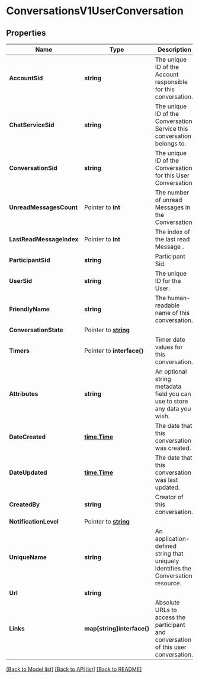 # ConversationsV1UserConversation

## Properties

Name | Type | Description | Notes
------------ | ------------- | ------------- | -------------
**AccountSid** | **string** | The unique ID of the Account responsible for this conversation. |[optional] 
**ChatServiceSid** | **string** | The unique ID of the Conversation Service this conversation belongs to. |[optional] 
**ConversationSid** | **string** | The unique ID of the Conversation for this User Conversation. |[optional] 
**UnreadMessagesCount** | Pointer to **int** | The number of unread Messages in the Conversation. |
**LastReadMessageIndex** | Pointer to **int** | The index of the last read Message . |
**ParticipantSid** | **string** | Participant Sid. |[optional] 
**UserSid** | **string** | The unique ID for the User. |[optional] 
**FriendlyName** | **string** | The human-readable name of this conversation. |[optional] 
**ConversationState** | Pointer to [**string**](UserConversationEnumState.md) |  |
**Timers** | Pointer to **interface{}** | Timer date values for this conversation. |
**Attributes** | **string** | An optional string metadata field you can use to store any data you wish. |[optional] 
**DateCreated** | [**time.Time**](time.Time.md) | The date that this conversation was created. |[optional] 
**DateUpdated** | [**time.Time**](time.Time.md) | The date that this conversation was last updated. |[optional] 
**CreatedBy** | **string** | Creator of this conversation. |[optional] 
**NotificationLevel** | Pointer to [**string**](UserConversationEnumNotificationLevel.md) |  |
**UniqueName** | **string** | An application-defined string that uniquely identifies the Conversation resource. |[optional] 
**Url** | **string** |  |[optional] 
**Links** | **map[string]interface{}** | Absolute URLs to access the participant and conversation of this user conversation. |[optional] 

[[Back to Model list]](../README.md#documentation-for-models) [[Back to API list]](../README.md#documentation-for-api-endpoints) [[Back to README]](../README.md)


